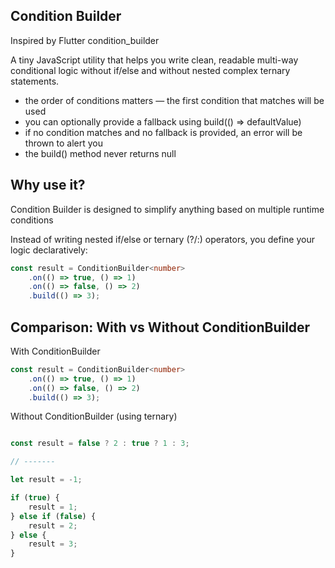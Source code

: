 ## Condition Builder

Inspired by Flutter condition_builder

A tiny JavaScript utility that helps you write clean, readable multi-way conditional logic without if/else and without nested complex ternary statements.

- the order of conditions matters — the first condition that matches will be used
- you can optionally provide a fallback using build(() => defaultValue)
- if no condition matches and no fallback is provided, an error will be thrown to alert you
- the build() method never returns null

## Why use it?

Condition Builder is designed to simplify anything based on multiple runtime conditions

Instead of writing nested if/else or ternary (?/:) operators, you define your logic declaratively:

```typescript
const result = ConditionBuilder<number>
    .on(() => true, () => 1)
    .on(() => false, () => 2)
    .build(() => 3);
```

## Comparison: With vs Without ConditionBuilder

With ConditionBuilder

```typescript
const result = ConditionBuilder<number>
    .on(() => true, () => 1)
    .on(() => false, () => 2)
    .build(() => 3);
```

Without ConditionBuilder (using ternary)

```typescript

const result = false ? 2 : true ? 1 : 3;

// -------

let result = -1;

if (true) {
    result = 1;
} else if (false) {
    result = 2;
} else {
    result = 3;
}

```

